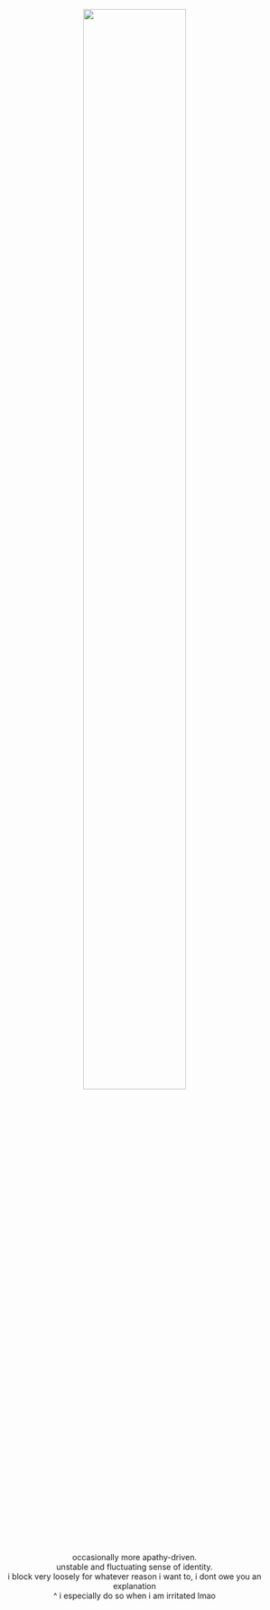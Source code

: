 
<p align="center">
<img style="width: 60%; height: 70%" src="https://file.garden/ZwwJTXO4W1VL_e-Z/fallout"> <br>
  occasionally more apathy-driven.<br>unstable and fluctuating sense of identity.<br>i block very loosely for whatever reason i want to, i dont owe you an explanation
  <br>^ i especially do so when i am irritated lmao
<p align="center">
